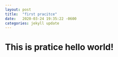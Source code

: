 ```yaml
---
layout: post
title:  "first pracitce"
date:   2020-03-24 19:35:22 -0600
categories: jekyll update
---
```


# This is pratice hello world!